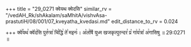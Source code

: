 +++
title = "29_0271 क्वेयथ क्वेदसि"
similar_rv = "/vedAH_Rk/shAkalam/saMhitA/vishvAsa-prastutiH/08/001/07_kveyatha_kvedasi.md"
edit_distance_to_rv = 0.024

+++
क्वे꣢꣯यथ꣣ क्वे꣡द꣢सि पुरु꣣त्रा꣢ चि꣣द्धि꣢ ते꣣ मइनः꣢। अ꣡ल꣢र्षि युध्म खजकृत्पुरन्दर꣣ प्र꣡ गा꣢य꣣त्रा꣡ अ꣢गासिषु ॥ 29:0271 ॥

<div class="js_include " url="/vedAH_Rk/shAkalam/saMhitA/vishvAsa-prastutiH/08/001/07_kveyatha_kvedasi.md"  newLevelForH1="2" title="विश्वास-शाकल-प्रस्तुतिः"  > </div>